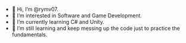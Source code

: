 - 👋 Hi, I’m @rymv07.
- 👀 I’m interested in Software and Game Development.
- 🌱 I’m currently learning C# and Unity.
- 💞️ I’m still learning and keep messing up the code just to practice the fundamentals. 


<!---
rymv07/rymv07 is a ✨ special ✨ repository because its `README.md` (this file) appears on your GitHub profile.
You can click the Preview link to take a look at your changes.
--->
